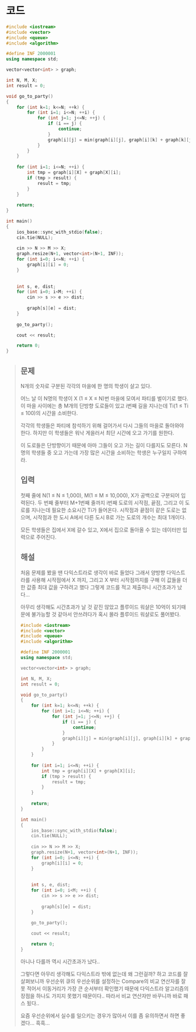 # 코드

```c++
#include <iostream>
#include <vector>
#include <queue>
#include <algorithm>

#define INF 2000001
using namespace std;

vector<vector<int> > graph;

int N, M, X;
int result = 0;

void go_to_party()
{
    for (int k=1; k<=N; ++k) {
        for (int i=1; i<=N; ++i) {
            for (int j=1; j<=N; ++j) {
                if (i == j) {
                    continue;
                }
                graph[i][j] = min(graph[i][j], graph[i][k] + graph[k][j]);
            }
        }
    }
    
    for (int i=1; i<=N; ++i) {
        int tmp = graph[i][X] + graph[X][i];
        if (tmp > result) {
            result = tmp;
        }
    }
    
    return;
}

int main()
{
    ios_base::sync_with_stdio(false);
    cin.tie(NULL);
    
    cin >> N >> M >> X;
    graph.resize(N+1, vector<int>(N+1, INF));
    for (int i=0; i<=N; ++i) {
        graph[i][i] = 0;
    }
    
    
    int s, e, dist;
    for (int i=0; i<M; ++i) {
        cin >> s >> e >> dist;
        
        graph[s][e] = dist;
    }
    
    go_to_party();

    cout << result;

    return 0;
}

```



> ## 문제
>
> N개의 숫자로 구분된 각각의 마을에 한 명의 학생이 살고 있다.
>
> 어느 날 이 N명의 학생이 X (1 ≤ X ≤ N)번 마을에 모여서 파티를 벌이기로 했다. 이 마을 사이에는 총 M개의 단방향 도로들이 있고 i번째 길을 지나는데 Ti(1 ≤ Ti ≤ 100)의 시간을 소비한다.
>
> 각각의 학생들은 파티에 참석하기 위해 걸어가서 다시 그들의 마을로 돌아와야 한다. 하지만 이 학생들은 워낙 게을러서 최단 시간에 오고 가기를 원한다.
>
> 이 도로들은 단방향이기 때문에 아마 그들이 오고 가는 길이 다를지도 모른다. N명의 학생들 중 오고 가는데 가장 많은 시간을 소비하는 학생은 누구일지 구하여라.
>
> ## 입력
>
> 첫째 줄에 N(1 ≤ N ≤ 1,000), M(1 ≤ M ≤ 10,000), X가 공백으로 구분되어 입력된다. 두 번째 줄부터 M+1번째 줄까지 i번째 도로의 시작점, 끝점, 그리고 이 도로를 지나는데 필요한 소요시간 Ti가 들어온다. 시작점과 끝점이 같은 도로는 없으며, 시작점과 한 도시 A에서 다른 도시 B로 가는 도로의 개수는 최대 1개이다.
>
> 모든 학생들은 집에서 X에 갈수 있고, X에서 집으로 돌아올 수 있는 데이터만 입력으로 주어진다.
>
> ## 해설
>
> 처음 문제를 봤을 땐 다익스트라로 생각이 바로 들었다 그래서 양방향 다익스트라를 사용해 시작점에서 X 까지, 그리고 X 부터 시작점까지를 구해 이 값들을 더한 값중 최대 값을 구하려고 했다 그렇게 코드를 적고 제출하니 시간초과가 났다...
>
> 아무리 생각해도 시간초과가 날 것 같진 않았고 플루이드 워샬은 10억이 되기때문에 불가능할 것 같아서 안쓰려다가 혹시 몰라 플루이드 워샬로도 풀어봤다.
>
> ```c++
> #include <iostream>
> #include <vector>
> #include <queue>
> #include <algorithm>
> 
> #define INF 2000001
> using namespace std;
> 
> vector<vector<int> > graph;
> 
> int N, M, X;
> int result = 0;
> 
> void go_to_party()
> {
>     for (int k=1; k<=N; ++k) {
>         for (int i=1; i<=N; ++i) {
>             for (int j=1; j<=N; ++j) {
>                 if (i == j) {
>                     continue;
>                 }
>                 graph[i][j] = min(graph[i][j], graph[i][k] + graph[k][j]);
>             }
>         }
>     }
>     
>     for (int i=1; i<=N; ++i) {
>         int tmp = graph[i][X] + graph[X][i];
>         if (tmp > result) {
>             result = tmp;
>         }
>     }
>     
>     return;
> }
> 
> int main()
> {
>     ios_base::sync_with_stdio(false);
>     cin.tie(NULL);
>     
>     cin >> N >> M >> X;
>     graph.resize(N+1, vector<int>(N+1, INF));
>     for (int i=0; i<=N; ++i) {
>         graph[i][i] = 0;
>     }
>     
>     
>     int s, e, dist;
>     for (int i=0; i<M; ++i) {
>         cin >> s >> e >> dist;
>         
>         graph[s][e] = dist;
>     }
>     
>     go_to_party();
> 
>     cout << result;
> 
>     return 0;
> }
> 
> ```
>
> 아니나 다를까 역시 시간초과가 났다..
>
> 그렇다면 아무리 생각해도 다익스트라 밖에 없는데 왜 그런걸까? 하고 코드를 잘 살펴보니까 우선순위 큐의 우선순위를 설정하는 Compare의 비교 연산자를 잘못 적어서 이동거리가 가장 큰 순서부터 확인했기 때문에 다익스트라 알고리즘의 장점을 하나도 가지지 못했기 때문이다.. 따라서 비교 연산자만 바꾸니까 바로 패스 됬다..
>
> 요즘 우선순위에서 실수를 일으키는 경우가 많아서 이를 좀 유의하면서 하면 좋겠다... 흑흑...


